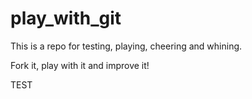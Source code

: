 # play_with_git

This is a repo for testing, playing, cheering and whining.

Fork it, play with it and improve it!

TEST